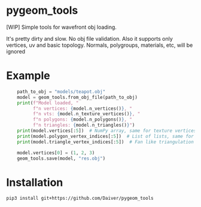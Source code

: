 # pygeom_tools
[WIP] Simple tools for wavefront obj loading.

It's pretty dirty and slow. No obj file validation. Also it supports only vertices, uv and basic topology. Normals, polygroups, materials, etc, will be ignored 

# Example

```python
    path_to_obj = "models/teapot.obj"
    model = geom_tools.from_obj_file(path_to_obj)
    print(f"Model loaded, "
          f"n vertices: {model.n_vertices()}, "
          f"n vts: {model.n_texture_vertices()}, "
          f"n polygons: {model.n_polygons()}, "
          f"n triangles: {model.n_triangles()}")
    print(model.vertices[:5])  # NumPy array, same for texture vertices, etc
    print(model.polygon_vertex_indices[:5])  # List of lists, same for texture topology, triangulated topology, etc
    print(model.triangle_vertex_indices[:5])  # Fan like triangulation of topology. Keep original triangles

    model.vertices[0] = (1, 2, 3)
    geom_tools.save(model, "res.obj")
```

# Installation

```
pip3 install git+https://github.com/Daiver/pygeom_tools
```
